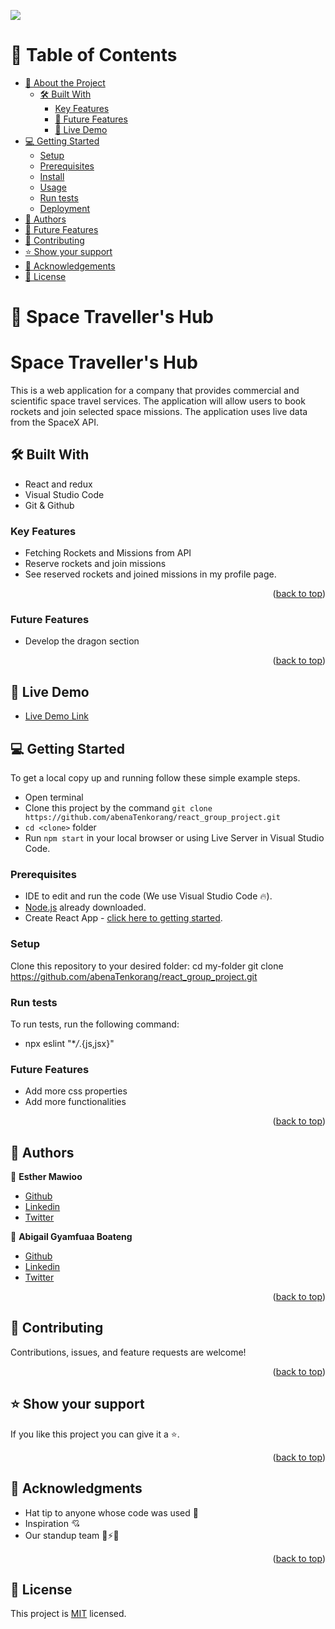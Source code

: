 <a name="readme-top"></a>
![](https://img.shields.io/badge/SPACETRAVELLERSHUB-violetpink)

# 📗 Table of Contents

- [📖 About the Project](#about-project)
  - [🛠 Built With](#built-with)
    - [Key Features](#key-features)
    - [🔭 Future Features](#future-features)
    - [🚀 Live Demo](#live-demo)
- [💻 Getting Started](#getting-started)
  - [Setup](#setup)
  - [Prerequisites](#prerequisites)
  - [Install](#install)
  - [Usage](#usage)
  - [Run tests](#run-tests)
  - [Deployment](#triangular_flag_on_post-deployment)
- [👥 Authors](#authors)
- [🔭 Future Features](#future-features)
- [🤝 Contributing](#contributing)
- [⭐️ Show your support](#support)
- [🙏 Acknowledgements](#acknowledgements)
- [📝 License](#license)

# 📖 Space Traveller's Hub

<a name="about-project"></a>

# Space Traveller's Hub

This is a web application for a company that provides commercial and scientific space travel services. The application will allow users to book rockets and join selected space missions. The application uses live data from the SpaceX API.

## 🛠 Built With <a name="built-with"></a>

- React and redux
- Visual Studio Code
- Git & Github

### Key Features

- Fetching Rockets and Missions from API
- Reserve rockets and join missions
- See reserved rockets and joined missions in my profile page.

<p align="right">(<a href="#readme-top">back to top</a>)</p>

### Future Features

- Develop the dragon section

<p align="right">(<a href="#readme-top">back to top</a>)</p>

<!-- LIVE DEMO -->

## 🚀 Live Demo <a name="live-demo"></a>
- [Live Demo Link](https://space-travellers-hub-x10r.onrender.com)


## 💻 Getting Started <a name="getting-started"></a>

To get a local copy up and running follow these simple example steps.

- Open terminal
- Clone this project by the command `git clone https://github.com/abenaTenkorang/react_group_project.git`
- `cd <clone>` folder
- Run `npm start` in your local browser or using Live Server in Visual Studio Code.

### Prerequisites

- IDE to edit and run the code (We use Visual Studio Code 🔥).
- [Node.js](https://nodejs.org/en/download/) already downloaded.
- Create React App - [click here to getting started](https://create-react-app.dev/docs/getting-started).

### Setup

Clone this repository to your desired folder:
cd my-folder
git clone https://github.com/abenaTenkorang/react_group_project.git

### Run tests

To run tests, run the following command:

- npx eslint "\*_/_.{js,jsx}"

### Future Features

- Add more css properties
- Add more functionalities

<p align="right">(<a href="#readme-top">back to top</a>)</p>

## 👥 Authors <a name="authors"></a>

👤 **Esther Mawioo**

- [Github](https://github.com/mumo-esther/mumo-esther)
- [Linkedin](https://www.linkedin.com/in/esther-mawioo-58b636225/)
- [Twitter](https://twitter.com/EstherMawioo)

👤 **Abigail Gyamfuaa Boateng**

- [Github](https://github.com/abenaTenkorang)
- [Linkedin](https://www.linkedin.com/in/abigail-boateng-345395141/)
- [Twitter](https://twitter.com/Abi1_boateng)

<p align="right">(<a href="#readme-top">back to top</a>)</p>

## 🤝 Contributing <a name="contributing"></a>

Contributions, issues, and feature requests are welcome!

<p align="right">(<a href="#readme-top">back to top</a>)</p>

## ⭐️ Show your support <a name="support"></a>

If you like this project you can give it a ⭐️.

<p align="right">(<a href="#readme-top">back to top</a>)</p>

## 🙏 Acknowledgments <a name="acknowledgements"></a>

- Hat tip to anyone whose code was used 🔰
- Inspiration 💘
- Our standup team 🏹⚡🙌

<p align="right">(<a href="#readme-top">back to top</a>)</p>

## 📝 License <a name="license"></a>

This project is [MIT](./LICENSE) licensed.
